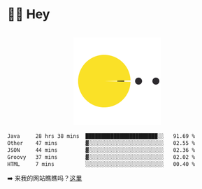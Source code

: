 
# 👋🏻 Hey
<div align="center">
	<br>
	<img src="https://raw.githubusercontent.com/Aniket965/Aniket965/master/pacman.svg?sanitize=true" width="200" height="200">
	<br>
</div>

<!--START_SECTION:waka-->
```text
Java     28 hrs 38 mins  ███████████████████████░░   91.69 % 
Other    47 mins         ▓░░░░░░░░░░░░░░░░░░░░░░░░   02.55 % 
JSON     44 mins         ▓░░░░░░░░░░░░░░░░░░░░░░░░   02.36 % 
Groovy   37 mins         ▓░░░░░░░░░░░░░░░░░░░░░░░░   02.02 % 
HTML     7 mins          ░░░░░░░░░░░░░░░░░░░░░░░░░   00.40 % 
```
<!--END_SECTION:waka-->

 ➡️  来我的网站瞧瞧吗？[这里](https://www.shaolongfei.com)

